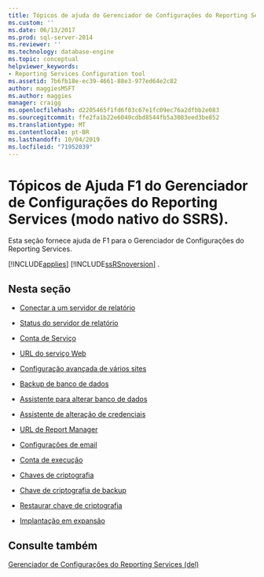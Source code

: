 ```yaml
---
title: Tópicos de ajuda do Gerenciador de Configurações do Reporting Services F1 (modo nativo do SSRS) | Microsoft Docs
ms.custom: ''
ms.date: 06/13/2017
ms.prod: sql-server-2014
ms.reviewer: ''
ms.technology: database-engine
ms.topic: conceptual
helpviewer_keywords:
- Reporting Services Configuration tool
ms.assetid: 7b6fb18e-ec39-4661-88e3-977ed64e2c82
author: maggiesMSFT
ms.author: maggies
manager: craigg
ms.openlocfilehash: d2205465f1fd6f03c67e1fc09ec76a2dfbb2e083
ms.sourcegitcommit: ffe2fa1b22e6040cdbd8544fb5a3083eed3be852
ms.translationtype: MT
ms.contentlocale: pt-BR
ms.lasthandoff: 10/04/2019
ms.locfileid: "71952039"
---
```

# <a name="reporting-services-configuration-manager-f1-help-topics-ssrs-native-mode"></a>Tópicos de Ajuda F1 do Gerenciador de Configurações do Reporting Services (modo nativo do SSRS).
  Esta seção fornece ajuda de F1 para o Gerenciador de Configurações do Reporting Services.  
  
 [!INCLUDE[applies](../../includes/applies-md.md)] [!INCLUDE[ssRSnoversion](../../includes/ssrsnoversion-md.md)] .  
  
## <a name="in-this-section"></a>Nesta seção  
  
-   [Conectar a um servidor de relatório](../../../2014/sql-server/install/connect-to-a-native-mode-report-server.md)  
  
-   [Status do servidor de relatório](../../../2014/sql-server/install/report-server-status-ssrs-native-mode.md)  
  
-   [Conta de Serviço](../../../2014/sql-server/install/service-account-ssrs-native-mode.md)  
  
-   [URL do serviço Web](../../../2014/sql-server/install/web-service-url-ssrs-native-mode.md)  
  
-   [Configuração avançada de vários sites](../../../2014/sql-server/install/advanced-multiple-web-site-configuration-ssrs-native-mode.md)  
  
-   [Backup de banco de dados](../../../2014/sql-server/install/database-ssrs-native-mode.md)  
  
-   [Assistente para alterar banco de dados](../../../2014/sql-server/install/change-database-wizard-ssrs-native-mode.md)  
  
-   [Assistente de alteração de credenciais](../../../2014/sql-server/install/change-credentials-wizard-ssrs-native-mode.md)  
  
-   [URL de Report Manager](../../../2014/sql-server/install/report-manager-url-ssrs-native-mode.md)  
  
-   [Configurações de email](../../reporting-services/install-windows/e-mail-settings-reporting-services-native-mode-configuration-manager.md)  
  
-   [Conta de execução](../../../2014/sql-server/install/execution-account-ssrs-native-mode.md)  
  
-   [Chaves de criptografia](../../../2014/sql-server/install/encryption-keys-ssrs-native-mode.md)  
  
-   [Chave de criptografia de backup](../../../2014/sql-server/install/backup-encryption-key-ssrs-native-mode.md)  
  
-   [Restaurar chave de criptografia](../../../2014/sql-server/install/restore-encryption-key-ssrs-native-mode.md)  
  
-   [Implantação em expansão](../../../2014/sql-server/install/scale-out-deployment-native-mode-report-server.md)  
  
## <a name="see-also"></a>Consulte também  
 [Gerenciador de Configurações do Reporting Services &#40;del&#41;](reporting-services-configuration-manager-native-mode.md)  
  
  
